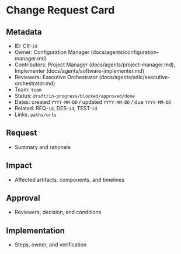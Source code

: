 # Change Request Card

## Metadata

- ID: CR-`id`
- Owner: Configuration Manager (docs/agents/configuration-manager.md)
- Contributors: Project Manager (docs/agents/project-manager.md), Implementer (docs/agents/software-implementer.md)
- Reviewers: Executive Orchestrator (docs/agents/sdlc/executive-orchestrator.md)
- Team: `team`
- Status: `draft/in-progress/blocked/approved/done`
- Dates: created `YYYY-MM-DD` / updated `YYYY-MM-DD` / due `YYYY-MM-DD`
- Related: REQ-`id`, DES-`id`, TEST-`id`
- Links: `paths/urls`

## Request

- Summary and rationale

## Impact

- Affected artifacts, components, and timelines

## Approval

- Reviewers, decision, and conditions

## Implementation

- Steps, owner, and verification
